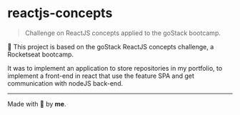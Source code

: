 # reactjs-concepts
> Challenge on ReactJS concepts applied to the goStack bootcamp.

🚀 This project is based on the goStack ReactJS concepts challenge, a Rocketseat bootcamp.

It was to implement an application to store repositories in my portfolio, to implement a front-end in react that use the feature SPA and get communication with nodeJS back-end.

---

Made with 💜 by **me**.
